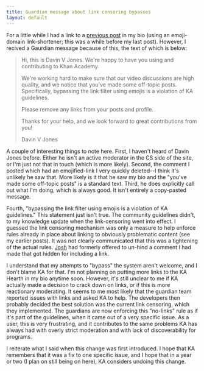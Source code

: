 ```yaml
---
title: Guardian message about link censoring bypasses
layout: default
---
```


For a little while I had a link to a [previous post](emoji-link-censoring-bypass) in my bio (using an emoji-domain link-shortener; this was a while before my last post). However, I recived a Gaurdian message because of this, the text of which is below:

> Hi, this is Davin V Jones. We're happy to have you using and contributing to Khan Academy.
> 
> We're working hard to make sure that our video discussions are high quality, and we notice that you've made some off-topic posts. Specifically, bypassing the link filter using emojis is a violation of KA guidelines.
> 
> Please remove any links from your posts and profile.
> 
> Thanks for your help, and we look forward to great contributions from you!
> 
> Davin V Jones

A couple of interesting things to note here. First, I haven't heard of Davin Jones before. Either he isn't an active moderator in the CS side of the site, or I'm just not that in touch (which is more likely). Second, the comment I posted which had an emojified-link I very quickly deleted--I think it's unlikely he saw that. More likely is it that he saw my bio and the "you've made some off-topic posts" is a standard text. Third, he does explicitly call out what I'm doing, which is always good. It isn't entirely a copy-pasted message.

Fourth, "bypassing the link filter using emojis is a violation of KA guidelines." This statement just isn't true. The community guidelines didn't, to my knowledge update when the link-censoring went into effect. I guessed the link censoring mechanism was only a measure to help enforce rules already in place about linking to obviously problematic content (see my earlier posts). It was not clearly communicated that this was a tightening of the actual rules. [Josh](https://khanacademy.org/profile/kaid_724017587964593627235978) had formerly offered to un-hind a comment I had made that got hidden for including a link.

I understand that my attempts to "bypass" the system aren't welcome, and I don't blame KA for that. I'm not planning on putting more links to the KA Hearth in my bio anytime soon. However, it's still unclear to me if KA actually made a decision to crack down on links, or if this is more reactionary moderating. It seems to me most likely that the guardian team reported issues with links and asked KA to help. The developers then probably decided the best solution was the current link censoring, which they implemented. The guardians are now enforcing this "no-links" rule as if it's part of the guidelines, when it came out of a very specific issue. As a user, this is very frustrating, and it contributes to the same problems KA has always had with overly strict moderation and with lack of discoverability for programs.

I reiterate what I said when this change was first introduced. I hope that KA remembers that it was a fix to one specific issue, and I hope that in a year or two (I plan on still being on here), KA considers undoing this change.
